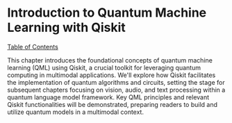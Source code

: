 # Introduction to Quantum Machine Learning with Qiskit

[Table of Contents](#table-of-contents)

This chapter introduces the foundational concepts of quantum machine learning (QML) using Qiskit, a crucial toolkit for leveraging quantum computing in multimodal applications.  We'll explore how Qiskit facilitates the implementation of quantum algorithms and circuits, setting the stage for subsequent chapters focusing on vision, audio, and text processing within a quantum language model framework.  Key QML principles and relevant Qiskit functionalities will be demonstrated, preparing readers to build and utilize quantum models in a multimodal context.


<a id='chapter-1-subchapter-1'></a>
